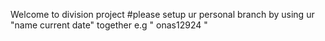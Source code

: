 Welcome to division project
#please setup ur personal  branch by using ur "name current date" together e.g " onas12924 "
